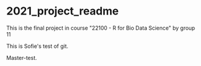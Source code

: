 # 2021_project_readme
This is the final project in course "22100 - R for Bio Data Science" by group 11 


This is Sofie's test of git. 



Master-test.